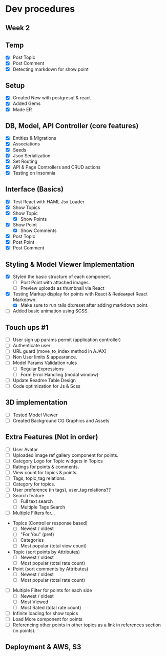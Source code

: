 # Dev procedures

## Week 2

## Temp

- [x] Post Topic
- [x] Post Comment
- [x] Detecting markdown for show point

## Setup

- [x] Created New with postgresql & react
- [x] Added Gems
- [x] Made ER

## DB, Model, API Controller (core features)

- [x] Entities & Migrations
- [x] Associations
- [x] Seeds
- [x] Json Serialization
- [x] Set Routing
- [x] API & Page Controllers and CRUD actions
- [x] Testing on Insomnia

## Interface (Basics)

- [x] Test React with HAML Jsx Loader
- [x] Show Topics
- [x] Show Topic
  - [x] Show Points
- [x] Show Point
  - [x] Show Comments
- [x] Post Topic
- [x] Post Point
- [x] Post Comment

## Styling & Model Viewer Implementation

- [x] Styled the basic structure of each component.
  - [ ] Post Point with attached images.
  - [ ] Preview uploads as thumbnail via React
- [x] Testing Markup display for points with React & ~~Redcarpet~~ React Markdown.
  - [x] Make sure to run rails db:reset after adding markdown point.
- [ ] Added basic animation using SCSS.

## Touch ups #1

- [ ] User sign up params permit (application controller)
- [ ] Authenticate user
- [ ] URL guard (move_to_index method in AJAX)
- [ ] Non User limits & appearance.
- [ ] Model Params Validation rules
  - [ ] Regular Expressions
  - [ ] Form Error Handling (modal window)
- [ ] Update Readme Table Design
- [ ] Code optimization for Js & Scss

## 3D implementation

- [ ] Tested Model Viewer
- [ ] Created Background CG Graphics and Assets

## Extra Features (Not in order)

- [ ] User Avatar
- [ ] Uploaded image ref gallery component for points.
- [ ] Category Logo for Topic widgets in Topics
- [ ] Ratings for points & comments.
- [ ] View count for topics & points.
- [ ] Tags, topic_tag relations.
- [ ] Category for topics.
- [ ] User preference (in tags), user_tag relations??
- [ ] Search feature
  - [ ] Full text search
  - [ ] Multiple Tags Search
- [ ] Multiple Filters for...
- Topics (Controller response based)
  - [ ] Newest / oldest
  - [ ] "For You" (pref)
  - [ ] Categories
  - [ ] Most popular (total view count)
- Topic (sort points by Attributes)
  - [ ] Newest / oldest
  - [ ] Most popular (total rate count)
- Point (sort comments by Attributes)
  - [ ] Newest / oldest
  - [ ] Most popular (total rate count)
- [ ] Multiple Filter for points for each side
  - [ ] Newest / oldest
  - [ ] Most Viewed
  - [ ] Most Rated (total rate count)
- [ ] Infinite loading for show topics
- [ ] Load More component for points
- [ ] Referencing other points in other topics as a link in references section (in points).

## Deployment & AWS, S3
